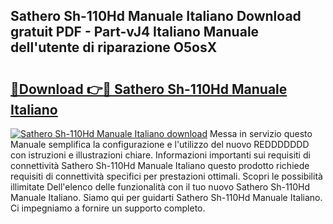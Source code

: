 ## Sathero Sh-110Hd Manuale Italiano Download gratuit PDF - Part-vJ4 Italiano Manuale dell'utente di riparazione O5osX

# <h2><a href="http://dfbgpv.blite.top/?on=Sathero+Sh-110Hd+Manuale+Italiano">🔗Download 👉🔴 Sathero Sh-110Hd Manuale Italiano</a></h2>

[![Sathero Sh-110Hd Manuale Italiano download](https://i.imgur.com/lujVjoI.png)](http://dfbgpv.blite.top/?on=Sathero+Sh-110Hd+Manuale+Italiano)
Messa in servizio questo Manuale semplifica la configurazione e l'utilizzo del nuovo REDDDDDDD con istruzioni e illustrazioni chiare. Informazioni importanti sui requisiti di connettività Sathero Sh-110Hd Manuale Italiano questo prodotto richiede requisiti di connettività specifici per prestazioni ottimali. Scopri le possibilità illimitate Dell'elenco delle funzionalità con il tuo nuovo Sathero Sh-110Hd Manuale Italiano. Siamo qui per guidarti Sathero Sh-110Hd Manuale Italiano. Ci impegniamo a fornire un supporto completo.

